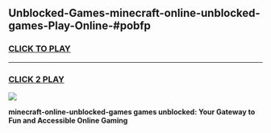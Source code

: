 
## Unblocked-Games-minecraft-online-unblocked-games-Play-Online-#pobfp
<h3>
<a href="https://premium.freeplayer.one?title=minecraft-online-unblocked-games&ref=27F">CLICK TO PLAY</a></h3>
<hr>

<h3>
<a href="https://premium.freeplayer.one?title=minecraft-online-unblocked-games&ref=27F">CLICK 2 PLAY</a>
  
</h3>

<a href="https://premium.freeplayer.one?title=minecraft-online-unblocked-games&ref=27F"><img src="https://clearcache.store/games.png"></a>


**minecraft-online-unblocked-games games unblocked: Your Gateway to Fun and Accessible Online Gaming**
